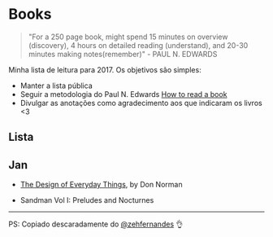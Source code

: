 # Books

> "For a 250 page book, might spend 15 minutes on overview (discovery), 4 hours on detailed reading (understand), and 20-30 minutes making notes(remember)" - PAUL N. EDWARDS


Minha lista de leitura para 2017. Os objetivos são simples:

* Manter a lista pública
* Seguir a metodologia do Paul N. Edwards [How to read a book](http://pne.people.si.umich.edu/PDF/howtoread.pdf)
* Divulgar as anotações como agradecimento aos que indicaram os livros <3

## Lista

## Jan

 - [The Design of Everyday Things](the-design-of-everyday-things/the-design-of-everyday-things.md), by Don Norman

 - Sandman Vol I: Preludes and Nocturnes

---

PS: Copiado descaradamente do [@zehfernandes](https://github.com/zehfernandes) :ok_hand:
